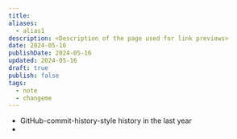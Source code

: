```yaml
---
title: 
aliases:
  - alias1
description: <Description of the page used for link previews>
date: 2024-05-16
publishDate: 2024-05-16
updated: 2024-05-16
draft: true
publish: false
tags:
  - note
  - changeme
---
```

 
- GitHub-commit-history-style history in the last year
- 
